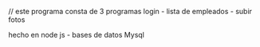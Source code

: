 // este programa consta de 3 programas login - lista de empleados  - subir fotos 

hecho en node js  - bases de datos Mysql 
